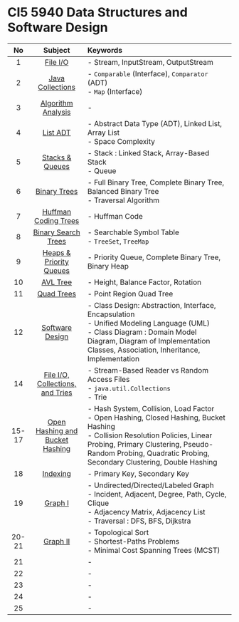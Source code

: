 # CI5 5940 Data Structures and Software Design

|No|Subject|Keywords|
|:-:|:-:|:-|
| 1|[File I/O](notes/m01/01.md)|- Stream, InputStream, OutputStream|
| 2|[Java Collections](notes/02.md)|- `Comparable` (Interface), `Comparator` (ADT) <br> - `Map` (Interface)|
| 3|[Algorithm Analysis](notes/03.md)|- |
| 4|[List ADT](notes/04.md)|- Abstract Data Type (ADT), Linked List, Array List <br> - Space Complexity|
| 5|[Stacks & Queues](notes/05.md)|- Stack : Linked Stack, Array-Based Stack <br> - Queue|
| 6|[Binary Trees](notes/06.md)|- Full Binary Tree, Complete Binary Tree, Balanced Binary Tree <br> - Traversal Algorithm|
| 7|[Huffman Coding Trees](notes/07.md)|- Huffman Code|
| 8|[Binary Search Trees](notes/08.md)|- Searchable Symbol Table <br> - `TreeSet`, `TreeMap`|
| 9|[Heaps & Priority Queues](notes/09.md)|- Priority Queue, Complete Binary Tree, Binary Heap|
|10|[AVL Tree](notes/10.md)|- Height, Balance Factor, Rotation|
|11|[Quad Trees](notes/11.md)|- Point Region Quad Tree|
|12|[Software Design](notes/12.md)|- Class Design: Abstraction, Interface, Encapsulation <br>- Unified Modeling Language (UML)<br>- Class Diagram : Domain Model Diagram, Diagram of Implementation Classes, Association, Inheritance, Implementation|
|14|[File I/O, Collections, and Tries](notes/14.md)|- Stream-Based Reader vs Random Access Files <br> - `java.util.Collections` <br> - Trie|
|15-17|[Open Hashing and Bucket Hashing](notes/15.md)|- Hash System, Collision, Load Factor<br>- Open Hashing, Closed Hashing, Bucket Hashing<br>- Collision Resolution Policies, Linear Probing, Primary Clustering, Pseudo-Random Probing, Quadratic Probing, Secondary Clustering, Double Hashing|
|18|[Indexing](notes/18.md)|- Primary Key, Secondary Key|
|19|[Graph I](notes/19.md)|- Undirected/Directed/Labeled Graph <br> - Incident, Adjacent, Degree, Path, Cycle, Clique <br> - Adjacency Matrix, Adjacency List <br> - Traversal : DFS, BFS, Dijkstra|
|20-21|[Graph II](notes/20.md)|- Topological Sort <br> - Shortest-Paths Problems <br> - Minimal Cost Spanning Trees (MCST)|
|21|[]()|- |
|22|[]()|- |
|23|[]()|- |
|24|[]()|- |
|25|[]()|- |




